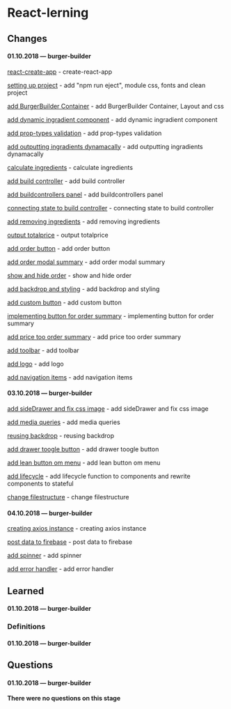 # React-lerning

## Changes

#### 01.10.2018 — burger-builder
[react-create-app](https://github.com/Mikele11/React-lerning/commit/9a1ae851517f8581694737e991cd4b65f0dc2eb5) - create-react-app

[setting up project](https://github.com/Mikele11/React-lerning/commit/dd356804e0f0a12c9f4d25e99670229d27340882) - add "npm run eject", module css, fonts and clean project

[add BurgerBuilder Container](https://github.com/Mikele11/React-lerning/commit/9c68e1a98f2de64d15b287f7303b7d85fd2f2bb5) - add BurgerBuilder Container, Layout and css

[add dynamic ingradient component](https://github.com/Mikele11/React-lerning/commit/9e0d69043c77939fc3b94e19fb0e327f0f9310d7) - add dynamic ingradient component

[add prop-types validation](https://github.com/Mikele11/React-lerning/commit/adcb9ce1cf5ac3b2961f3cf2d8f6840af462821a) - add prop-types validation

[add outputting ingradients dynamacally](https://github.com/Mikele11/React-lerning/commit/da9adb690ed2eef871fd13360989b1e1198996c5) - add outputting ingradients dynamacally

[calculate ingredients](https://github.com/Mikele11/React-lerning/commit/df201e71682ea38928a079d3965c9d772ff27ec4) - calculate ingredients

[add build controller](https://github.com/Mikele11/React-lerning/commit/463483d24d87de7f7a2c170e59cb14a5bf0cd315) - add build controller

[add buildcontrollers panel](https://github.com/Mikele11/React-lerning/commit/50f6b0397a5864336cf42a7ebcaa97ff691584ec) - add buildcontrollers panel

[connecting state to build controller](https://github.com/Mikele11/React-lerning/commit/7d412272b92537864667c946b33a5d5d0f121a1c) - connecting state to build controller

[add removing ingredients](https://github.com/Mikele11/React-lerning/commit/0044e44dcbee84f1afe9449f81b1e3114272451c) - add removing ingredients

[output totalprice](https://github.com/Mikele11/React-lerning/commit/7db673224be64c515795e8de683389805cb8931f) - output totalprice

[add order button](https://github.com/Mikele11/React-lerning/commit/ab85c3e45f6ed5730f6ce6a723e92dd82afeed19) - add order button

[add order modal summary](https://github.com/Mikele11/React-lerning/commit/bcb4ae8a6c9f45ec0dcf71bcf2a6d1570bf10614) - add order modal summary

[show and hide order](https://github.com/Mikele11/React-lerning/commit/ef618edef093fb93346b2788e21930a08615c2fe) - show and hide order

[add backdrop and styling](https://github.com/Mikele11/React-lerning/commit/40087236abf0e262a3048b91a05c8bf1c7186f1c) - add backdrop and styling

[add custom button](https://github.com/Mikele11/React-lerning/commit/06c037950beb0ec874d40fa4140a86c38d37c087) - add custom button

[implementing button for order summary](https://github.com/Mikele11/React-lerning/commit/58c5f56121e93e11b62f421fc468c250970f3a2d) - implementing button for order summary

[add price too order summary](https://github.com/Mikele11/React-lerning/commit/5b458230e97fa58653cf71d41223d2d41a064cd3) - add price too order summary

[add toolbar](https://github.com/Mikele11/React-lerning/commit/94389e9ed6e82ec99a757b12a46537e8af3ddfb1) - add toolbar

[add logo](https://github.com/Mikele11/React-lerning/commit/68f0206181467eb1fdae14f9a06b25ed55d3c187) - add logo

[add navigation items](https://github.com/Mikele11/React-lerning/commit/673b7e951c4e331d32f55a23e571dde11920a825) - add navigation items

#### 03.10.2018 — burger-builder
[add sideDrawer and fix css image](https://github.com/Mikele11/React-lerning/commit/881e17fe0f1ab9a6f7a9eaad5f84f13a326933a2) - add sideDrawer and fix css image

[add media queries](https://github.com/Mikele11/React-lerning/commit/7db1ea74bc48b402e77b92c2a5ccd863396a04a7) - add media queries

[reusing backdrop](https://github.com/Mikele11/React-lerning/commit/308aa63d31f8fb8fe28be2b81d2bcf6abea99056) - reusing backdrop

[add drawer toogle button](https://github.com/Mikele11/React-lerning/commit/7e4cf21e105391843f9890c8c1c7e811d7814f67) - add drawer toogle button

[add lean button om menu](https://github.com/Mikele11/React-lerning/commit/5a80757804f8f39fdc50905a81370919b321eaee) - add lean button om menu

[add lifecycle](https://github.com/Mikele11/React-lerning/commit/92505a1f17d23a8335cb7ddeb87b93d5f9a012b0) - add lifecycle function to components and rewrite components to stateful

[change filestructure](https://github.com/Mikele11/React-lerning/commit/1b05e4a5f20311dfb674f8a6f63d9377136af4d4) - change filestructure

#### 04.10.2018 — burger-builder
[creating axios instance](https://github.com/Mikele11/React-lerning/commit/1e36169d9ad3f1e17603b72ca7e0e0d6520f7930) - creating axios instance

[post data to firebase](https://github.com/Mikele11/React-lerning/commit/2964468e07c64fdc11854ce6a86147184fb141b4) - post data to firebase

[add spinner](https://github.com/Mikele11/React-lerning/commit/db43080d4c836b7659e6c595813929be90308705) - add spinner

[add error handler](https://github.com/Mikele11/React-lerning/commit/f8bfb253f67c5b104dac14f9e8bb251fed293776) - add error handler


## Learned

#### 01.10.2018 — burger-builder


### Definitions

#### 01.10.2018 — burger-builder


## Questions

#### 01.10.2018 — burger-builder

**There were no questions on this stage**

